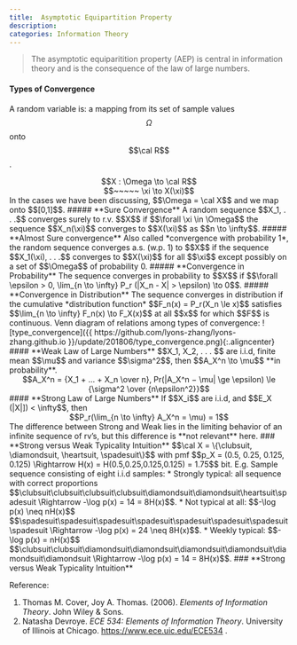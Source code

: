 ```yaml
---
title:  Asymptotic Equipartition Property
description: 
categories: Information Theory
---
```


>  The asymptotic equiparitition property (AEP) is central in information theory and is the consequence of the law of large numbers.   
  
#### **Types of Convergence**    
A random variable is: a mapping from its set of sample values $$\Omega$$ onto $$\cal R$$.   
<center>$$X : \Omega \to \cal R$$</center>
<center>$$~~~~~ \xi \to X(\xi)$$</center>    
In the cases we have been discussing, $$\Omega = \cal X$$ and we map onto $$[0,1]$$.
##### **Sure Convergence**  
A random sequence $$X_1, . . .$$ converges surely to r.v. $$X$$ if $$\forall \xi \in \Omega$$ the sequence $$X_n(\xi)$$ converges to $$X(\xi)$$ as $$n \to \infty$$.   
##### **Almost Sure convergence**  
Also called *convergence with probability 1*, the random sequence converges a.s. (w.p. 1) to $$X$$ if the sequence $$X_1(\xi), . . .$$ converges to $$X(\xi)$$ for all $$\xi$$ except possibly on a set of $$\Omega$$ of probability 0.   
##### **Convergence in Probability**  
The sequence converges in probability to $$X$$ if $$\forall \epsilon > 0, \lim_{n \to \infty} P_r (|X_n - X| > \epsilon) \to 0$$.
##### **Convergence in Distribution**  
The sequence converges in distribution if the cumulative *distribution function* $$F_n(x) = P_r(X_n \le x)$$ satisfies $$\lim_{n \to \infty} F_n(x) \to F_X(x)$$ at all $$x$$ for which $$F$$ is continuous.   
Venn diagram of relations among types of convergence:   
![type_convergence]({{ https://github.com/lyons-zhang/lyons-zhang.github.io }}/update/201806/type_convergence.png){:.aligncenter} 
#### **Weak Law of Large Numbers**    
$$X_1, X_2, . . . $$ are i.i.d, finite mean $$\mu$$ and variance $$\sigma^2$$, then $$A_X^n \to \mu$$ **in probability**.   
<center>$$A_X^n = {X_1 + ... + X_n \over n}, Pr(|A_X^n − \mu| \ge \epsilon) \le {\sigma^2 \over {n\epsilon^2}}$$</center>
#### **Strong Law of Large Numbers**    
If $$X_i$$ are i.i.d, and $$E_X (|X|]) < \infty$$, then
<center>$$P_r(\lim_{n \to \infty} A_X^n = \mu) = 1$$</center>  
The difference between Strong and Weak lies in the limiting behavior of an infinite sequence of rv’s, but this difference is **not relevant** here.   
### **Strong versus Weak Typicality Intuition**    
$$\cal X = \{\clubsuit, \diamondsuit, \heartsuit, \spadesuit\}$$ with pmf $$p_X = (0.5, 0.25, 0.125, 0.125) \Rightarrow H(x) = H(0.5,0.25,0.125,0.125) = 1.75$$ bit.   
E.g. Sample sequence consisting of eight i.i.d samples:    
* Strongly typical: all sequence with correct proportions   
  $$\clubsuit\clubsuit\clubsuit\clubsuit\diamondsuit\diamondsuit\heartsuit\spadesuit \Rightarrow -\log p(x) = 14 = 8H(x)$$.
* Not typical at all: $$-\log p(x) \neq nH(x)$$   
  $$\spadesuit\spadesuit\spadesuit\spadesuit\spadesuit\spadesuit\spadesuit\spadesuit \Rightarrow -\log p(x) = 24 \neq 8H(x)$$.
* Weekly typical: $$-\log p(x) = nH(x)$$   
  $$\clubsuit\clubsuit\diamondsuit\diamondsuit\diamondsuit\diamondsuit\diamondsuit\diamondsuit \Rightarrow -\log p(x) = 14 = 8H(x)$$.   
### **Strong versus Weak Typicality Intuition**    

  
Reference:  
1. Thomas M. Cover, Joy A. Thomas. (2006). *Elements of Information Theory*. John Wiley & Sons. 
2. Natasha Devroye. *ECE 534: Elements of Information Theory*. University of Illinois at Chicago. https://www.ece.uic.edu/ECE534 .
